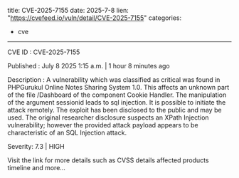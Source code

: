  
title: CVE-2025-7155
date: 2025-7-8
lien: "https://cvefeed.io/vuln/detail/CVE-2025-7155"
categories:
  - cve
---

CVE ID : CVE-2025-7155

Published :  July 8
2025
1:15 a.m. | 1 hour
8 minutes ago

Description : A vulnerability
which was classified as critical
was found in PHPGurukul Online Notes Sharing System 1.0. This affects an unknown part of the file /Dashboard of the component Cookie Handler. The manipulation of the argument sessionid leads to sql injection. It is possible to initiate the attack remotely. The exploit has been disclosed to the public and may be used. The original researcher disclosure suspects an XPath Injection vulnerability; however
the provided attack payload appears to be characteristic of an SQL Injection attack.

Severity: 7.3 | HIGH

Visit the link for more details
such as CVSS details
affected products
timeline
and more...
